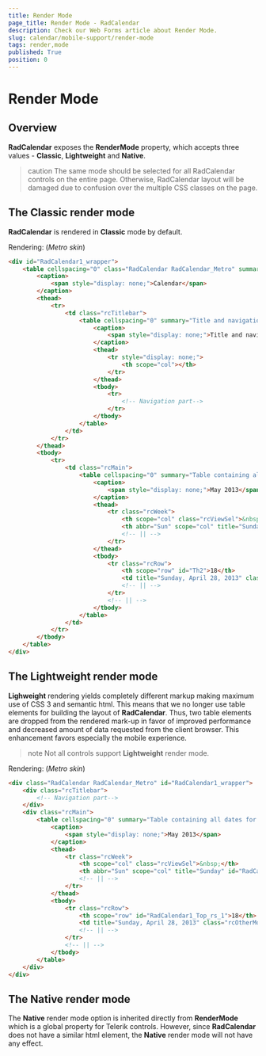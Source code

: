 ```yaml
---
title: Render Mode
page_title: Render Mode - RadCalendar
description: Check our Web Forms article about Render Mode.
slug: calendar/mobile-support/render-mode
tags: render,mode
published: True
position: 0
---
```


# Render Mode



## Overview

**RadCalendar** exposes the **RenderMode** property, which accepts three values - **Classic**, **Lightweight** and **Native**.

>caution 
The same mode should be selected for all RadCalendar controls on the entire page. Otherwise, RadCalendar layout will be damaged due to confusion over the multiple CSS classes on the page.
>


## The Classic render mode

**RadCalendar** is rendered in **Classic** mode by default.

Rendering: (*Metro skin*)

````HTML
<div id="RadCalendar1_wrapper">
    <table cellspacing="0" class="RadCalendar RadCalendar_Metro" summary="Calendar control which enables the selection of dates." id="RadCalendar1">
        <caption>
            <span style="display: none;">Calendar</span>
        </caption>
        <thead>
            <tr>
                <td class="rcTitlebar">
                    <table cellspacing="0" summary="Title and navigation which can change and show the current year and month.">
                        <caption>
                            <span style="display: none;">Title and navigation</span>
                        </caption>
                        <thead>
                            <tr style="display: none;">
                                <th scope="col"></th>
                            </tr>
                        </thead>
                        <tbody>
                            <tr>
                                <!-- Navigation part-->
                            </tr>
                        </tbody>
                    </table>
                </td>
            </tr>
        </thead>
        <tbody>
            <tr>
                <td class="rcMain">
                    <table cellspacing="0" summary="Table containing all dates for the currently selected month." class="rcMainTable" id="RadCalendar1_Top">
                        <caption>
                            <span style="display: none;">May 2013</span>
                        </caption>
                        <thead>
                            <tr class="rcWeek">
                                <th scope="col" class="rcViewSel">&nbsp;</th>
                                <th abbr="Sun" scope="col" title="Sunday" id="Th1">S</th>
                                <!-- || -->
                            </tr>
                        </thead>
                        <tbody>
                            <tr class="rcRow">
                                <th scope="row" id="Th2">18</th>
                                <td title="Sunday, April 28, 2013" class="rcOtherMonth"><a href="#">28</a></td>
                                <!-- || -->
                            </tr>
                            <!-- || -->
                        </tbody>
                    </table>
                </td>
            </tr>
        </tbody>
    </table>
</div>
````



## The Lightweight render mode

**Lighweight** rendering yields completely different markup making maximum use of CSS 3 and semantic html. This means that we no longer use table elements for building the layout of **RadCalendar**. Thus, two table elements are dropped from the rendered mark-up in favor of improved performance and decreased amount of data requested from the client browser. This enhancement favors especially the mobile experience.

>note 
Not all controls support **Lightweight** render mode.
>


Rendering: (*Metro skin*)

````HTML
<div class="RadCalendar RadCalendar_Metro" id="RadCalendar1_wrapper">
    <div class="rcTitlebar">
        <!-- Navigation part-->
    </div>
    <div class="rcMain">
        <table cellspacing="0" summary="Table containing all dates for the currently selected month." class="rcMainTable" id="RadCalendar1_Top">
            <caption>
                <span style="display: none;">May 2013</span>
            </caption>
            <thead>
                <tr class="rcWeek">
                    <th scope="col" class="rcViewSel">&nbsp;</th>
                    <th abbr="Sun" scope="col" title="Sunday" id="RadCalendar1_Top_cs_1">S</th>
                    <!-- || -->
                </tr>
            </thead>
            <tbody>
                <tr class="rcRow">
                    <th scope="row" id="RadCalendar1_Top_rs_1">18</th>
                    <td title="Sunday, April 28, 2013" class="rcOtherMonth"><a href="#">28</a></td>
                    <!-- || -->
                </tr>
                <!-- || -->
            </tbody>
        </table>
    </div>
</div>
````



## The Native render mode

The **Native** render mode option is inherited directly from **RenderMode** which is a global property for Telerik controls. However, since **RadCalendar** does not have a similar html element, the **Native** render mode will not have any effect.

<!-- 

# See Also

 * [Lightweight Rendering – Going deeper into HTML semantics and CSS3](https://blogs.telerik.com/aspnet-ajax/posts/13-03-08/radcontrols-for-asp.net-ajax-lightweight-rendering-semantic-html-and-css3) 
 
 -->
